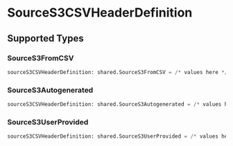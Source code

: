 # SourceS3CSVHeaderDefinition


## Supported Types

### SourceS3FromCSV

```python
sourceS3CSVHeaderDefinition: shared.SourceS3FromCSV = /* values here */
```

### SourceS3Autogenerated

```python
sourceS3CSVHeaderDefinition: shared.SourceS3Autogenerated = /* values here */
```

### SourceS3UserProvided

```python
sourceS3CSVHeaderDefinition: shared.SourceS3UserProvided = /* values here */
```

